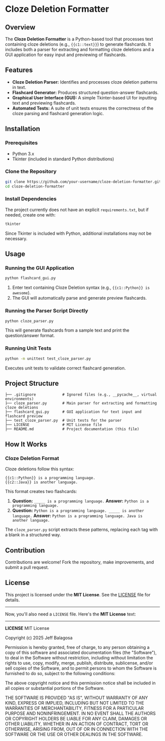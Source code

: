# Cloze Deletion Formatter

## Overview
The **Cloze Deletion Formatter** is a Python-based tool that processes text containing cloze deletions (e.g., `{{c1::text}}`) to generate flashcards. It includes both a parser for extracting and formatting cloze deletions and a GUI application for easy input and previewing of flashcards.

## Features
- **Cloze Deletion Parser:** Identifies and processes cloze deletion patterns in text.
- **Flashcard Generator:** Produces structured question-answer flashcards.
- **Graphical User Interface (GUI):** A simple Tkinter-based UI for inputting text and previewing flashcards.
- **Automated Tests:** A suite of unit tests ensures the correctness of the cloze parsing and flashcard generation logic.

## Installation

### Prerequisites
- Python 3.x
- Tkinter (included in standard Python distributions)

### Clone the Repository
```bash
git clone https://github.com/your-username/cloze-deletion-formatter.git
cd cloze-deletion-formatter
```

### Install Dependencies
The project currently does not have an explicit `requirements.txt`, but if needed, create one with:
```txt
tkinter
```
Since Tkinter is included with Python, additional installations may not be necessary.

## Usage

### Running the GUI Application
```bash
python flashcard_gui.py
```
1. Enter text containing Cloze Deletion syntax (e.g., `{{c1::Python}} is awesome`).
2. The GUI will automatically parse and generate preview flashcards.

### Running the Parser Script Directly
```bash
python cloze_parser.py
```
This will generate flashcards from a sample text and print the question/answer format.

### Running Unit Tests
```bash
python -m unittest test_cloze_parser.py
```
Executes unit tests to validate correct flashcard generation.

## Project Structure
```
├── .gitignore            # Ignored files (e.g., __pycache__, virtual environments)
├── cloze_parser.py       # Main parser for extracting and formatting cloze deletions
├── flashcard_gui.py      # GUI application for text input and flashcard preview
├── test_cloze_parser.py  # Unit tests for the parser
├── LICENSE               # MIT License file
├── README.md             # Project documentation (this file)
```

## How It Works

### Cloze Deletion Format
Cloze deletions follow this syntax:
```plaintext
{{c1::Python}} is a programming language.
{{c2::Java}} is another language.
```
This format creates two flashcards:
1. **Question:** `_____ is a programming language.`
   **Answer:** `Python is a programming language.`
2. **Question:** `Python is a programming language. _____ is another language.`
   **Answer:** `Python is a programming language. Java is another language.`

The `cloze_parser.py` script extracts these patterns, replacing each tag with a blank in a structured way.

## Contribution
Contributions are welcome! Fork the repository, make improvements, and submit a pull request.

## License
This project is licensed under the **MIT License**. See the [LICENSE](LICENSE) file for details.

---

Now, you'll also need a `LICENSE` file. Here's the **MIT License** text:

---

**LICENSE**
MIT License

Copyright (c) 2025 Jeff Balagosa

Permission is hereby granted, free of charge, to any person obtaining a copy
of this software and associated documentation files (the "Software"), to deal
in the Software without restriction, including without limitation the rights
to use, copy, modify, merge, publish, distribute, sublicense, and/or sell
copies of the Software, and to permit persons to whom the Software is
furnished to do so, subject to the following conditions:

The above copyright notice and this permission notice shall be included in all
copies or substantial portions of the Software.

THE SOFTWARE IS PROVIDED "AS IS", WITHOUT WARRANTY OF ANY KIND, EXPRESS OR
IMPLIED, INCLUDING BUT NOT LIMITED TO THE WARRANTIES OF MERCHANTABILITY,
FITNESS FOR A PARTICULAR PURPOSE AND NONINFRINGEMENT. IN NO EVENT SHALL THE
AUTHORS OR COPYRIGHT HOLDERS BE LIABLE FOR ANY CLAIM, DAMAGES OR OTHER
LIABILITY, WHETHER IN AN ACTION OF CONTRACT, TORT OR OTHERWISE, ARISING FROM,
OUT OF OR IN CONNECTION WITH THE SOFTWARE OR THE USE OR OTHER DEALINGS IN THE
SOFTWARE.
